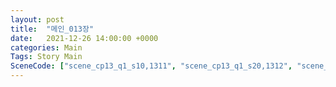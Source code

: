 ```yaml
---
layout: post
title:  "메인_013장"
date:   2021-12-26 14:00:00 +0000
categories: Main
Tags: Story Main
SceneCode: ["scene_cp13_q1_s10,1311", "scene_cp13_q1_s20,1312", "scene_cp13_q2_s10,1321", "scene_cp13_q2_s20,1322", "scene_cp13_q3_s10,1331", "scene_cp13_q3_s20,1332", "scene_cp13_q4_s10,1341", "scene_cp13_q4_s20,1342", "scene_cp13_q4_s30,1343"]
---
```

